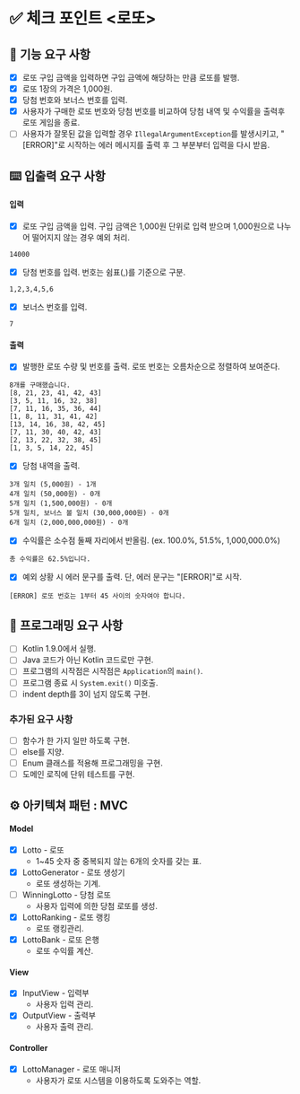 # ✅ 체크 포인트 <로또>

## 🚀 기능 요구 사항
- [x] 로또 구입 금액을 입력하면 구입 금액에 해당하는 만큼 로또를 발행.
- [x] 로또 1장의 가격은 1,000원.
- [x] 당첨 번호와 보너스 번호를 입력.
- [x] 사용자가 구매한 로또 번호와 당첨 번호를 비교하여 당첨 내역 및 수익률을 출력후 로또 게임을 종료.
- [ ] 사용자가 잘못된 값을 입력할 경우 `IllegalArgumentException`를 발생시키고, "[ERROR]"로 시작하는 에러 메시지를 출력 후 그 부분부터 입력을 다시 받음.

## ⌨️ 입출력 요구 사항
#### 입력

- [x] 로또 구입 금액을 입력. 구입 금액은 1,000원 단위로 입력 받으며 1,000원으로 나누어 떨어지지 않는 경우 예외 처리.

```
14000
```

- [x] 당첨 번호를 입력. 번호는 쉼표(,)를 기준으로 구분.

```
1,2,3,4,5,6
```

- [x] 보너스 번호를 입력.

```
7
```

#### 출력

- [x] 발행한 로또 수량 및 번호를 출력. 로또 번호는 오름차순으로 정렬하여 보여준다.

```
8개를 구매했습니다.
[8, 21, 23, 41, 42, 43] 
[3, 5, 11, 16, 32, 38] 
[7, 11, 16, 35, 36, 44] 
[1, 8, 11, 31, 41, 42] 
[13, 14, 16, 38, 42, 45] 
[7, 11, 30, 40, 42, 43] 
[2, 13, 22, 32, 38, 45] 
[1, 3, 5, 14, 22, 45]
```

- [x] 당첨 내역을 출력.

```
3개 일치 (5,000원) - 1개
4개 일치 (50,000원) - 0개
5개 일치 (1,500,000원) - 0개
5개 일치, 보너스 볼 일치 (30,000,000원) - 0개
6개 일치 (2,000,000,000원) - 0개
```

- [x] 수익률은 소수점 둘째 자리에서 반올림. (ex. 100.0%, 51.5%, 1,000,000.0%)

```
총 수익률은 62.5%입니다.
```

- [x] 예외 상황 시 에러 문구를 출력. 단, 에러 문구는 "[ERROR]"로 시작.

```
[ERROR] 로또 번호는 1부터 45 사이의 숫자여야 합니다.
```

## 🎯 프로그래밍 요구 사항
- [ ] Kotlin 1.9.0에서 실행.
- [ ] Java 코드가 아닌 Kotlin 코드로만 구현.
- [ ] 프로그램의 시작점은 시작점은 `Application`의 `main()`.
- [ ] 프로그램 종료 시 `System.exit()` 미호출.
- [ ] indent depth를 3이 넘지 않도록 구현.

### 추가된 요구 사항
- [ ] 함수가 한 가지 일만 하도록 구현.
- [ ] else를 지양.
- [ ] Enum 클래스를 적용해 프로그래밍을 구현.
- [ ] 도메인 로직에 단위 테스트를 구현.

## ⚙️ 아키텍쳐 패턴 : MVC
#### Model
- [x] Lotto - 로또
  - 1~45 숫자 중 중복되지 않는 6개의 숫자를 갖는 표.
- [x] LottoGenerator - 로또 생성기
  - 로또 생성하는 기계.
- [ ] WinningLotto - 당첨 로또
  - 사용자 입력에 의한 당첨 로또를 생성.
- [x] LottoRanking - 로또 랭킹
  - 로또 랭킹관리.
- [x] LottoBank - 로또 은행
  - 로또 수익률 계산.

#### View
- [x] InputView - 입력부
  - 사용자 입력 관리.
- [x] OutputView - 출력부
  - 사용자 출력 관리.

#### Controller
- [x] LottoManager - 로또 매니저 
  - 사용자가 로또 시스템을 이용하도록 도와주는 역할.